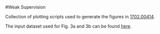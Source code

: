 #Weak Supervision

Collection of plotting scripts used to generate the figures in [1702.00414](https://arxiv.org/abs/1702.00414).

The input dataset used for Fig. 3a and 3b can be found [here](http://www.slac.stanford.edu/~rubbo/weaksupervision/).